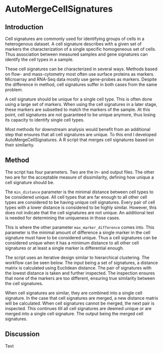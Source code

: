 # AutoMergeCellSignatures
## Introduction
Cell signatures are commonly used for identifying groups of cells in a heterogenous dataset. A cell signature describes with a given set of markers the characterization of a single specific homogeneous set of cells. Thus association between measured samples and gene signatures can identify the cell types in a sample.

These cell signatures can be characterized in several ways. Methods based on flow- and mass-cytometry most often use surface proteins as markers. Microarray and RNA-Seq data mostly use gene-probes as markers. Despite the difference in method, cell signatures suffer in both cases from the same problem.

A cell signature should be unique for a single cell type. This is often done using a large set of markers. When using the cell signatures in a later stage, these markers are subsetted to match the markers of the sample. At this point, cell signatures are not guaranteed to be unique anymore, thus losing its capacity to identify single cell types.

Most methods for downstream analysis would benefit from an additional step that ensures that all cell signatures are unique. To this end I developed AutoMergeCellSignatures. A R script that merges cell signatures based on their similarity.

## Method
The script has four parameters. Two are the in- and output files. The other two are for the acceptable measure of dissimilarity, defining how unique a cell signature should be.

The `min_distance` parameter is the minimal distance between cell types to be considered unique. All cell types that are far enough to all other cell types are considered to be having unique cell signatures. Every pair of cell types with a lower distance is considered to be highly similar. However, this does not indicate that the cell signatures are not unique. An additional test is needed for determining the uniqueness in those cases.

This is where the other parameter `max_marker_difference` comes into. This parameter is the minimal amount of difference a single marker in the cell signature must have to be considered unique. Thus a cell signatures can be considered unique when it has a minimum distance to all other cell signatures or at least a single marker is differential enough.

The script uses an iterative design similar to hierarchical clustering. The workflow can be seen below. The input being a set of signatures, a distance matrix is calculated using Euclidean distance. The pair of signatures with the lowest distance is taken and further inspected. The inspection ensures that none of the markers are too different, ensuring true similarity between the cell signatures.

When cell signatures are similar, they are combined into a single cell signature. In the case that cell signatures are merged, a new distance matrix will be calculated. When cell signatures cannot be merged, the next pair is inspected. This continues till all cell signatures are deemed unique or are merged into a single cell signature. The output being the merged cell signatures.

## Discussion
Text
